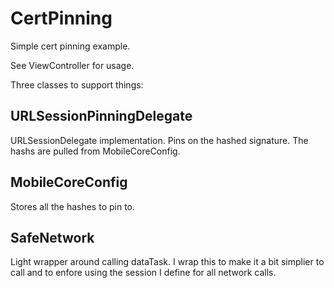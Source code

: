 # CertPinning

Simple cert pinning example.

See ViewController for usage.


Three classes to support things:

## URLSessionPinningDelegate
URLSessionDelegate implementation.  Pins on the hashed signature.  The hashs are pulled from MobileCoreConfig.


## MobileCoreConfig
Stores all the hashes to pin to.

## SafeNetwork
Light wrapper around calling dataTask.  I wrap this to make it a bit simplier to call and to enfore using the session I define for all network calls.
